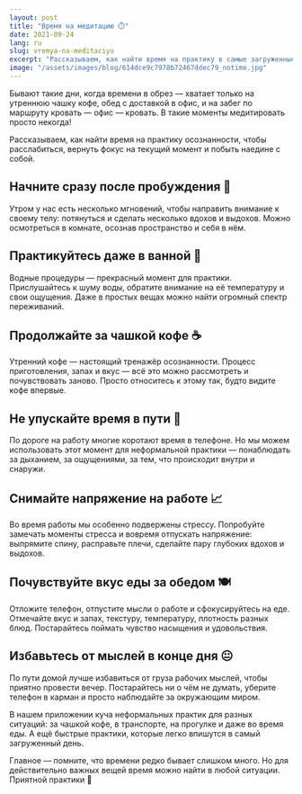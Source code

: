 ```yaml
---
layout: post
title: "Время на медитацию ⏱️"
date: 2021-09-24
lang: ru
slug: vremya-na-meditaciyu
excerpt: "Рассказываем, как найти время на практику в самые загруженные дни."
image: "/assets/images/blog/614dce9c7978b72467ddec79_notime.jpg"
---
```


Бывают такие дни, когда времени в обрез — хватает только на утреннюю чашку кофе, обед с доставкой в офис, и на забег по маршруту кровать — офис — кровать. В такие моменты медитировать просто некогда!

Рассказываем, как найти время на практику осознанности, чтобы расслабиться, вернуть фокус на текущий момент и побыть наедине с собой.

## Начните сразу после пробуждения 🛌
Утром у нас есть несколько мгновений, чтобы направить внимание к своему телу: потянуться и сделать несколько вдохов и выдохов. Можно осмотреться в комнате, осознав пространство и себя в нём.

## Практикуйтесь даже в ванной 🐳
Водные процедуры — прекрасный момент для практики. Прислушайтесь к шуму воды, обратите внимание на её температуру и свои ощущения. Даже в простых вещах можно найти огромный спектр переживаний. 

## Продолжайте за чашкой кофе ☕️
Утренний кофе — настоящий тренажёр осознанности. Процесс приготовления, запах и вкус — всё это можно рассмотреть и почувствовать заново. Просто относитесь к этому так, будто видите кофе впервые.

## Не упускайте время в пути 🚋
По дороге на работу многие коротают время в телефоне. Но мы можем использовать этот момент для неформальной практики — понаблюдать за дыханием, за ощущениями, за тем, что происходит внутри и снаружи.

## Снимайте напряжение на работе 📈
Во время работы мы особенно подвержены стрессу. Попробуйте замечать моменты стресса и вовремя отпускать напряжение: выпрямите спину, расправьте плечи, сделайте пару глубоких вдохов и выдохов.

## Почувствуйте вкус еды за обедом 🍽
Отложите телефон, отпустите мысли о работе и сфокусируйтесь на еде. Отмечайте вкус и запах, текстуру, температуру, плотность разных блюд. Постарайтесь поймать чувство насыщения и удовольствия.

## Избавьтесь от мыслей в конце дня 😐
По пути домой лучше избавиться от груза рабочих мыслей, чтобы приятно провести вечер. Постарайтесь ни о чём не думать, уберите телефон в карман и просто наблюдайте за окружающим миром.

В нашем приложении куча неформальных практик для разных ситуаций: за чашкой кофе, в транспорте, на прогулке и даже во время еды. А ещё быстрые практики, которые легко впишутся в самый загруженный день.

Главное — помните, что времени редко бывает слишком много. Но для действительно важных вещей время можно найти в любой ситуации. Приятной практики 🤗
